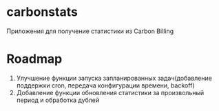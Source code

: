# carbonstats
Приложения для получение статистики из Carbon Billing

# Roadmap
1. Улучшение функции запуска запланированных задач(добавление поддержки cron, передача конфигурации времени, backoff)
2. Добавление функции обновления статистики за произвольный период и обработка дублей